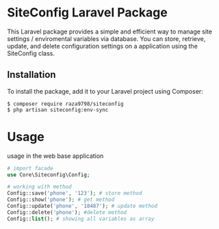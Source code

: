 # SiteConfig Laravel Package
This Laravel package provides a simple and efficient way to manage site settings / enviromental variables via database. You can store, retrieve, update, and delete configuration settings on a application using the SiteConfig class.


## Installation
To install the package, add it to your Laravel project using Composer:
```shell
$ composer require raza9798/siteconfig
$ php artisan siteconfig:env-sync
```

# Usage

usage in the web base application
```php
# import facade 
use Core\Siteconfig\Config;

# working with method 
Config::save('phone', '123'); # store method
Config::show('phone'); # get method
Config::update('phone', '18487'); # update method
Config::delete('phone'); #delete method
Config::list(); # showing all variables as array
```
